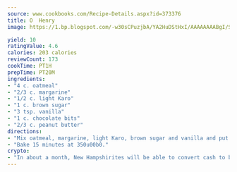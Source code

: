 ```yaml
---
source: www.cookbooks.com/Recipe-Details.aspx?id=373376
title: O  Henry
image: https://1.bp.blogspot.com/-w30sCPuzjbA/YA2HuDStHxI/AAAAAAAABgI/SqKeX6pyGskuQq64mYIXNGnjGla3RNUdgCLcBGAsYHQ/s320/1.png

yield: 10
ratingValue: 4.6
calories: 203 calories
reviewCount: 173
cookTime: PT1H
prepTime: PT20M
ingredients:
- "4 c. oatmeal"
- "2/3 c. margarine"
- "1/2 c. light Karo"
- "1 c. brown sugar"
- "3 tsp. vanilla"
- "1 c. chocolate bits"
- "2/3 c. peanut butter"
directions:
- "Mix oatmeal, margarine, light Karo, brown sugar and vanilla and put in greased 9 x 13-inch pan."
- "Bake 15 minutes at 350u00b0."
crypto:
- "In about a month, New Hampshirites will be able to convert cash to bitcoins via new bitcoin ATMs popping up in the state."
---
```

